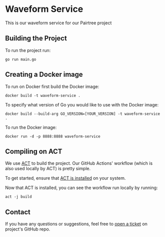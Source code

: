 # Waveform Service

This is our waveform service for our Pairtree project

## Building the Project

To run the project run: 

`go run main.go`

## Creating a Docker image 

To run on Docker first build the Docker image: 

`docker build -t waveform-service .`

To specify what version of Go you would like to use with the Docker image:

`docker build --build-arg GO_VERSION=[YOUR_VERSION] -t waveform-service .`

To run the Docker image: 

`docker run -d -p 8888:8888 waveform-service`

## Compiling on ACT 

We use [ACT](https://github.com/nektos/act) to build the project. Our GitHub Actions' workflow (which is also used locally by ACT) is pretty simple.

To get started, ensure that [ACT is installed](https://nektosact.com/installation/index.html) on your system.

Now that ACT is installed, you can see the workflow run locally by running: 

`act -j build`

## Contact

If you have any questions or suggestions, feel free to [open a ticket](https://github.com/UCLALibrary/service-template/issues) on project's GitHub repo.
